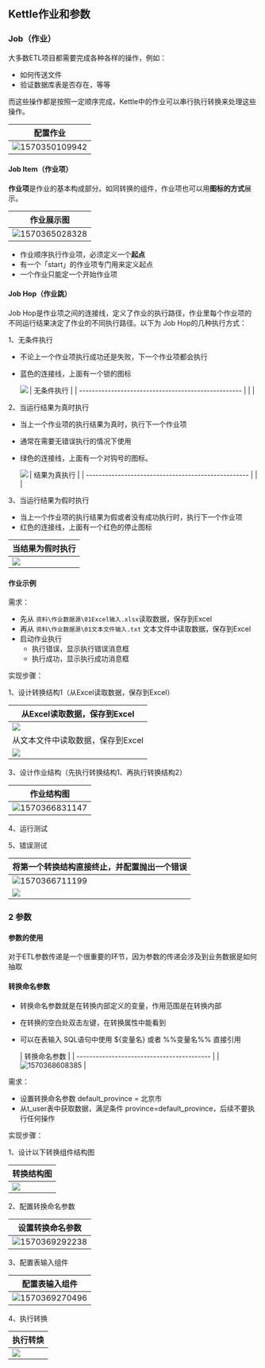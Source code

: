 ##  Kettle作业和参数

###  Job（作业）

大多数ETL项目都需要完成各种各样的操作，例如：

* 如何传送文件
* 验证数据库表是否存在，等等

而这些操作都是按照一定顺序完成，Kettle中的作业可以串行执行转换来处理这些操作。

| 配置作业                                   |
| ------------------------------------------ |
| ![1570350109942](assets/1570350109942.png) |





####  Job Item（作业项）

**作业项**是作业的基本构成部分。如同转换的组件，作业项也可以用**图标的方式**展示。

| 作业展示图                                 |
| ------------------------------------------ |
| ![1570365028328](assets/1570365028328.png) |





* 作业顺序执行作业项，必须定义一个**起点**
* 有一个「start」的作业项专门用来定义起点
* 一个作业只能定一个开始作业项



####  Job Hop（作业跳）

Job Hop是作业项之间的连接线，定义了作业的执行路径，作业里每个作业项的不同运行结果决定了作业的不同执行路径。以下为 Job Hop的几种执行方式：

1、无条件执行

* 不论上一个作业项执行成功还是失败，下一个作业项都会执行

* 蓝色的连接线，上面有一个锁的图标

  | 无条件执行                                          |
      | --------------------------------------------------- |
  | <img src="assets/1570365475738.png" align="left" /> |



2、当运行结果为真时执行

* 当上一个作业项的执行结果为真时，执行下一个作业项

* 通常在需要无错误执行的情况下使用

* 绿色的连接线，上面有一个对钩号的图标。

  | 结果为真执行                                        |
      | --------------------------------------------------- |
  | <img src="assets/1570365533247.png" align="left" /> |





3、当运行结果为假时执行

* 当上一个作业项的执行结果为假或者没有成功执行时，执行下一个作业项
* 红色的连接线，上面有一个红色的停止图标

| 当结果为假时执行                                    |
| --------------------------------------------------- |
| <img src="assets/1570365585789.png" align="left" /> |



####  作业示例

需求：

* 先从 `资料\作业数据源\01Excel输入.xlsx`读取数据，保存到Excel
* 再从 `资料\作业数据源\01文本文件输入.txt` 文本文件中读取数据，保存到Excel
* 启动作业执行
    * 执行错误，显示执行错误消息框
    * 执行成功，显示执行成功消息框



实现步骤：

1、设计转换结构1（从Excel读取数据，保存到Excel）

| 从Excel读取数据，保存到Excel                        |
| --------------------------------------------------- |
| <img src="assets/1570366773214.png" align="left" /> |
| 从文本文件中读取数据，保存到Excel                   |
| <img src="assets/1570366794701.png" align="left"/>  |



3、设计作业结构（先执行转换结构1、再执行转换结构2）

| 作业结构图                                 |
| ------------------------------------------ |
| ![1570366831147](assets/1570366831147.png) |



4、运行测试

5、错误测试

| 将第一个转换结构直接终止，并配置抛出一个错误        |
| --------------------------------------------------- |
| ![1570366711199](assets/1570366711199.png)          |
| <img src="assets/1570366744849.png" align="left" /> |



### 2 参数

####  参数的使用

对于ETL参数传递是一个很重要的环节，因为参数的传递会涉及到业务数据是如何抽取

####  转换命名参数

* 转换命名参数就是在转换内部定义的变量，作用范围是在转换内部

* 在转换的空白处双击左键，在转换属性中能看到

* 可以在表输入 SQL语句中使用 ${变量名} 或者 %%变量名%% 直接引用

  | 转换命名参数                               |
      | ------------------------------------------ |
  | ![1570368608385](assets/1570368608385.png) |



需求：

* 设置转换命名参数 default_province = 北京市
* 从t_user表中获取数据，满足条件 province=default_province，后续不要执行任何操作

实现步骤：

1、设计以下转换组件结构图

| 转换结构图                                          |
| --------------------------------------------------- |
| <img src="assets/1570368865960.png" align="left" /> |



2、配置转换命名参数

| 设置转换命名参数                           |
| ------------------------------------------ |
| ![1570369292238](assets/1570369292238.png) |



3、配置表输入组件

| 配置表输入组件                             |
| ------------------------------------------ |
| ![1570369270496](assets/1570369270496.png) |



4、执行转换

| 执行转焕                                            |
| --------------------------------------------------- |
| <img src="assets/1570369180659.png" align="left" /> |
